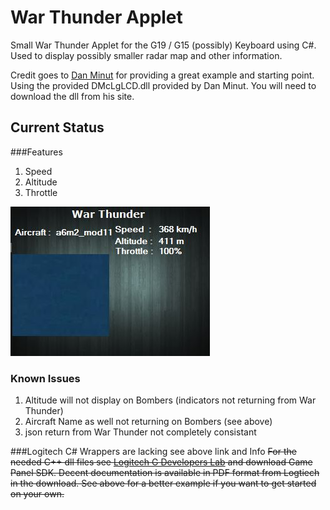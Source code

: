 # War Thunder Applet
Small War Thunder Applet for the G19 / G15 (possibly) Keyboard using C#. Used to display possibly smaller radar map and other information.

Credit goes to [Dan Minut](http://www.mangareader.com/dmclglcd.html) for providing a great example and starting point. Using the provided DMcLgLCD.dll provided by Dan Minut. You will need to download the dll from his site.
 
## Current Status
###Features
1. Speed 
2. Altitude
3. Throttle

![Current ScreenShot Status](https://raw.githubusercontent.com/nrobison/WarThunderApplet/develop/Screenshots/Screenshot_1.JPG)
### Known Issues
1. Altitude will not display on Bombers (indicators not returning from War Thunder)
2. Aircraft Name as well not returning on Bombers (see above)
3. json return from War Thunder not completely consistant

###Logitech C# Wrappers are lacking see above link and Info
~~For the needed  C++ dll files see [Logitech G Developers Lab](http://gaming.logitech.com/en-us/developers) and download Game Panel SDK.
Decent documentation is available in PDF format from Logtiech in the download. See above for a better example if you want to get started on your own.~~

